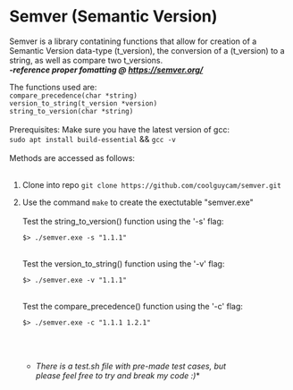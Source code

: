# Semver (Semantic Version)
Semver is a library contatining functions that allow for creation of a Semantic Version data-type (t_version), the conversion
of a (t_version) to a string, as well as compare two t_versions. <br>***-reference proper fomatting @ https://semver.org/***

The functions used are: <br>`compare_precedence(char *string)`<br>`version_to_string(t_version *version)`<br>`string_to_version(char *string)`<br><br>
Prerequisites: Make sure you have the latest version of gcc:<br>`sudo apt install build-essential`  &&  `gcc -v`<br><br>
Methods are accessed as follows:<br><br>
1) Clone into repo `git clone https://github.com/coolguycam/semver.git`
2) Use the command `make` to create the exectutable "semver.exe"<br>
    <br>Test the string_to_version() function using the '-s' flag:<br>
    ```console 
    $> ./semver.exe -s "1.1.1"
    ```
    <br>Test the version_to_string() function using the '-v' flag:<br>
    ``` console
    $> ./semver.exe -v "1.1.1"
    ```
    <br>Test the compare_precedence() function using the '-c' flag:<br>
    ``` console
    $> ./semver.exe -c "1.1.1 1.2.1"
    ```
    <br><br>
    
   * **There is a test.sh file with pre-made test cases, but<br>* please feel free to try and break my code :)**
